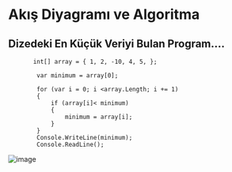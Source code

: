 
<h1> Akış Diyagramı ve Algoritma </h1>


<h2>Dizedeki En Küçük Veriyi Bulan Program....</h2>

           int[] array = { 1, 2, -10, 4, 5, };
           
            var minimum = array[0];
            
            for (var i = 0; i <array.Length; i += 1)
            {
                if (array[i]< minimum)
                {
                    minimum = array[i];
                }
            }
            Console.WriteLine(minimum);
            Console.ReadLine();


![image](https://user-images.githubusercontent.com/105195447/205283983-b6b79d40-619d-4c98-9bc2-6f12edae7496.png)
